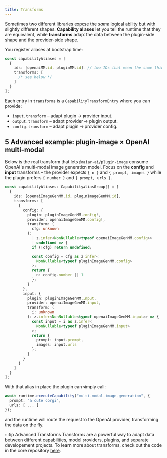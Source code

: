 ```yaml
---
title: Transforms
---
```


Sometimes two different libraries expose the _same_ logical ability but with slightly different shapes. **Capability aliases** let you tell the runtime that they are equivalent, while **transforms** adapt the data between the plugin-side shape and the provider-side shape.

You register aliases at bootstrap time:

```ts
const capabilityAliases = [
  {
    ids: [openaiMM.id, pluginMM.id], // two IDs that mean the same thing
    transforms: [
      /* see below */
    ]
  }
];
```

Each entry in `transforms` is a `CapabilityTransformEntry` where you can provide:

- `input.transform` – adapt plugin → provider input.
- `output.transform` – adapt provider → plugin output.
- `config.transform` – adapt plugin → provider config.

## 5 Advanced example: plugin-image × OpenAI multi-modal

Below is the real transform that lets `@maiar-ai/plugin-image` consume OpenAI's multi-modal image generation model. Focus on the **config** and **input** transforms – the provider expects `{ n }` and `{ prompt, images }` while the plugin prefers `{ number }` and `{ prompt, urls }`.

```typescript
const capabilityAliases: CapabilityAliasGroup[] = [
  {
    ids: [openaiImageGenMM.id, pluginImageGenMM.id],
    transforms: [
      {
        config: {
          plugin: pluginImageGenMM.config!,
          provider: openaiImageGenMM.config!,
          transform: (
            cfg: unknown
          ):
            | z.infer<NonNullable<typeof openaiImageGenMM.config>>
            | undefined => {
            if (!cfg) return undefined;

            const config = cfg as z.infer<
              NonNullable<typeof pluginImageGenMM.config>
            >;
            return {
              n: config.number || 1
            };
          }
        },
        input: {
          plugin: pluginImageGenMM.input,
          provider: openaiImageGenMM.input,
          transform: (
            i: unknown
          ): z.infer<NonNullable<typeof openaiImageGenMM.input>> => {
            const input = i as z.infer<
              NonNullable<typeof pluginImageGenMM.input>
            >;
            return {
              prompt: input.prompt,
              images: input.urls
            };
          }
        }
      }
    ]
  }
];
```

With that alias in place the plugin can simply call:

```ts
await runtime.executeCapability("multi-modal-image-generation", {
  prompt: "a cute corgi",
  urls: [ ... ]
});
```

and the runtime will route the request to the OpenAI provider, transforming the data on the fly.

:::tip Advanced Transforms
Transforms are a powerful way to adapt data between different capabilities, model providers, plugins, and separate developement projects. To learn more about transforms, check out the code in the core repository [here](https://github.com/UraniumCorporation/maiar-ai/blob/main/packages/core/src/runtime/managers/model/index.ts#L97).
